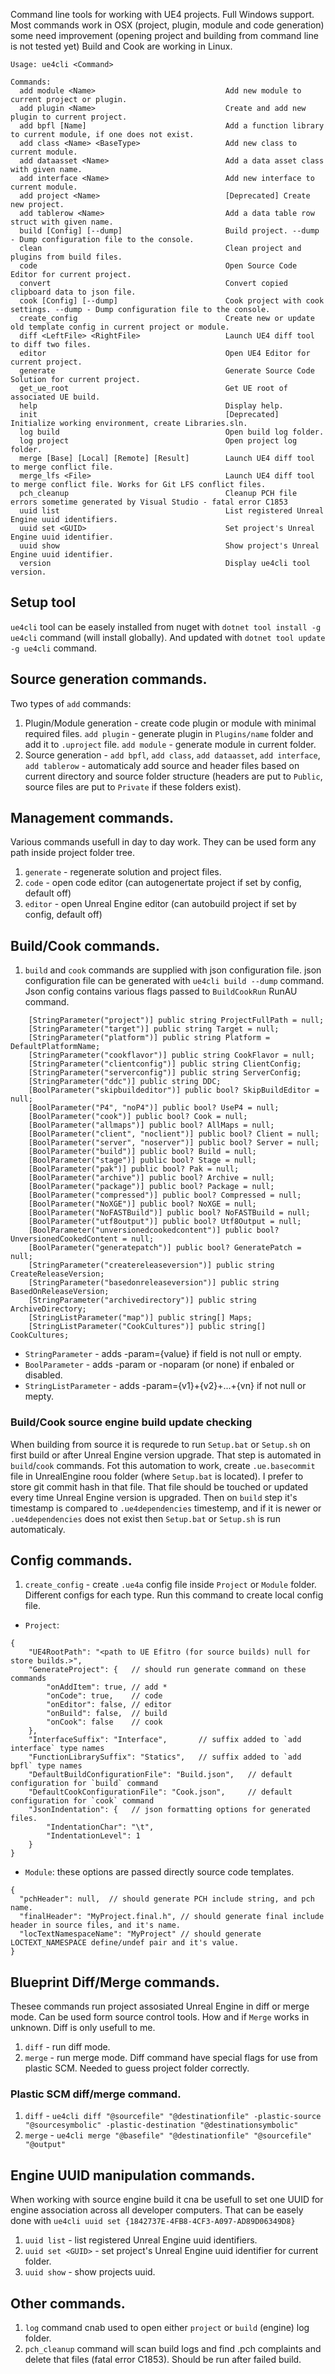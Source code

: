 Command line tools for working with UE4 projects.
Full Windows support. 
Most commands work in OSX (project, plugin, module and code generation) some need improvement (opening project and building from command line is not tested yet)
Build and Cook are working in Linux.

```
Usage: ue4cli <Command>

Commands:
  add module <Name>                             Add new module to current project or plugin.
  add plugin <Name>                             Create and add new plugin to current project.
  add bpfl [Name]                               Add a function library to current module, if one does not exist.
  add class <Name> <BaseType>                   Add new class to current module.
  add dataasset <Name>                          Add a data asset class with given name.
  add interface <Name>                          Add new interface to current module.
  add project <Name>                            [Deprecated] Create new project.
  add tablerow <Name>                           Add a data table row struct with given name.
  build [Config] [--dump]                       Build project. --dump - Dump configuration file to the console.
  clean                                         Clean project and plugins from build files.
  code                                          Open Source Code Editor for current project.
  convert                                       Convert copied clipboard data to json file.
  cook [Config] [--dump]                        Cook project with cook settings. --dump - Dump configuration file to the console.
  create_config                                 Create new or update old template config in current project or module.
  diff <LeftFile> <RightFile>                   Launch UE4 diff tool to diff two files.
  editor                                        Open UE4 Editor for current project.
  generate                                      Generate Source Code Solution for current project.
  get_ue_root                                   Get UE root of associated UE build.
  help                                          Display help.
  init                                          [Deprecated] Initialize working environment, create Libraries.sln.
  log build                                     Open build log folder.
  log project                                   Open project log folder.
  merge [Base] [Local] [Remote] [Result]        Launch UE4 diff tool to merge conflict file.
  merge_lfs <File>                              Launch UE4 diff tool to merge conflict file. Works for Git LFS conflict files.
  pch_cleanup                                   Cleanup PCH file errors sometime generated by Visual Studio - fatal error C1853
  uuid list                                     List registered Unreal Engine uuid identifiers.
  uuid set <GUID>                               Set project's Unreal Engine uuid identifier.
  uuid show                                     Show project's Unreal Engine uuid identifier.
  version                                       Display ue4cli tool version.
```

## Setup tool

`ue4cli` tool can be easely installed from nuget with `dotnet tool install -g ue4cli` command (will install globally). And updated with `dotnet tool update -g ue4cli` command.

## Source generation commands.

Two types of `add` commands:
1. Plugin/Module generation - create code plugin or module with minimal required files. `add plugin` - generate plugin in `Plugins/name` folder and add it to `.uproject` file. `add module` - generate module in current folder.
1. Source generation - `add bpfl`, `add class`, `add dataasset`, `add interface`, `add tablerow` - automaticaly add source and header files based on current directory and source folder structure (headers are put to `Public`, source files are put to `Private` if these folders exist).

## Management commands.
Various commands usefull in day to day work. They can be used form any path inside project folder tree.
1. `generate` - regenerate solution and project files.
1. `code` - open code editor (can autogenertate project if set by config, default off)
1. `editor` - open Unreal Engine editor (can autobuild project if set by config, default off)

## Build/Cook commands.
1. `build` and `cook` commands are supplied with json configuration file. json configuration file can be generated with `ue4cli build --dump` command. Json config contains various flags passed to `BuildCookRun` RunAU command.

```
    [StringParameter("project")] public string ProjectFullPath = null;
	[StringParameter("target")] public string Target = null;
	[StringParameter("platform")] public string Platform = DefaultPlatformName;
	[StringParameter("cookflavor")] public string CookFlavor = null;
	[StringParameter("clientconfig")] public string ClientConfig;
	[StringParameter("serverconfig")] public string ServerConfig;
	[StringParameter("ddc")] public string DDC;
	[BoolParameter("skipbuildeditor")] public bool? SkipBuildEditor = null;
	[BoolParameter("P4", "noP4")] public bool? UseP4 = null;
	[BoolParameter("cook")] public bool? Cook = null;
	[BoolParameter("allmaps")] public bool? AllMaps = null;
	[BoolParameter("client", "noclient")] public bool? Client = null;
	[BoolParameter("server", "noserver")] public bool? Server = null;
	[BoolParameter("build")] public bool? Build = null;
	[BoolParameter("stage")] public bool? Stage = null;
	[BoolParameter("pak")] public bool? Pak = null;
	[BoolParameter("archive")] public bool? Archive = null;
	[BoolParameter("package")] public bool? Package = null;
	[BoolParameter("compressed")] public bool? Compressed = null;
	[BoolParameter("NoXGE")] public bool? NoXGE = null;
	[BoolParameter("NoFASTBuild")] public bool? NoFASTBuild = null;
	[BoolParameter("utf8output")] public bool? Utf8Output = null;
	[BoolParameter("unversionedcookedcontent")] public bool? UnversionedCookedContent = null;
	[BoolParameter("generatepatch")] public bool? GeneratePatch = null;
	[StringParameter("createreleaseversion")] public string CreateReleaseVersion;
	[StringParameter("basedonreleaseversion")] public string BasedOnReleaseVersion;
	[StringParameter("archivedirectory")] public string ArchiveDirectory;
	[StringListParameter("map")] public string[] Maps;
	[StringListParameter("CookCultures")] public string[] CookCultures;
```

- `StringParameter` - adds -param={value} if field is not null or empty.
- `BoolParameter` - adds -param or -noparam (or none) if enbaled or disabled.
- `StringListParameter` - adds -param={v1}+{v2}+...+{vn} if not null or mepty.

### Build/Cook source engine build update checking

When building from source it is requrede to run `Setup.bat` or `Setup.sh` on first build or after Unreal Engine version upgrade. That step is automated in `build`/`cook` commands. Fot this automation to work, create `.ue.basecommit` file in UnrealEngine roou folder (where `Setup.bat` is located). I prefer to store git commit hash in that file. That file should be touched or updated every time Unreal Engine version is upgraded. Then on `build` step it's timestamp is compared to `.ue4dependencies` timestemp, and if it is newer or `.ue4dependencies` does not exist then `Setup.bat` or `Setup.sh` is run automaticaly.

## Config commands.
1. `create_config` - create `.ue4a` config file inside `Project` or `Module` folder. Different configs for each type. Run this command to create local config file.
  - `Project`: 
```
{
	"UE4RootPath": "<path to UE Efitro (for source builds) null for store builds.>",
	"GenerateProject": {   // should run generate command on these commands
		"onAddItem": true, // add *
		"onCode": true,    // code
		"onEditor": false, // editor
		"onBuild": false,  // build
		"onCook": false    // cook
	},
	"InterfaceSuffix": "Interface",       // suffix added to `add interface` type names
	"FunctionLibrarySuffix": "Statics",   // suffix added to `add bpfl` type names
	"DefaultBuildConfigurationFile": "Build.json",   // default configuration for `build` command
	"DefaultCookConfigurationFile": "Cook.json",     // default configuration for `cook` command
	"JsonIndentation": {   // json formatting options for generated files.
		"IndentationChar": "\t",
		"IndentationLevel": 1
	}
}
```
  - `Module`: these options are passed directly source code templates.
```
{
  "pchHeader": null,  // should generate PCH include string, and pch name.
  "finalHeader": "MyProject.final.h", // should generate final include header in source files, and it's name.
  "locTextNamespaceName": "MyProject" // should generate LOCTEXT_NAMESPACE define/undef pair and it's value.
}
```

## Blueprint Diff/Merge commands.
Thesee commands run project assosiated Unreal Engine in diff or merge mode. Can be used form source control tools. How and if `Merge` works in unknown. Diff is only usefull to me.
1. `diff` - run diff mode.
1. `merge` - run merge mode. 
Diff command have special flags for use from plastic SCM. Needed to guess project folder correctly.

### Plastic SCM diff/merge command.
1. `diff` - `ue4cli diff "@sourcefile" "@destinationfile" -plastic-source "@sourcesymbolic" -plastic-destination "@destinationsymbolic"`
1. `merge` - `ue4cli merge "@basefile" "@destinationfile" "@sourcefile" "@output"`

## Engine UUID manipulation commands.
When working with source engine build it cna be usefull to set one UUID for engine association across all developer computers. That can be easely done with
`ue4cli uuid set {1842737E-4FB8-4CF3-A097-AD89D06349D8}`
1. `uuid list` - list registered Unreal Engine uuid identifiers.
1. `uuid set <GUID>` - set project's Unreal Engine uuid identifier for current folder.
1. `uuid show` - show projects uuid.

## Other commands.

1. `log` command cnab used to open either `project` or `build` (engine) log folder.
1. `pch_cleanup` command will scan build logs and find .pch complaints and delete that files (fatal error C1853). Should be run after failed build.
